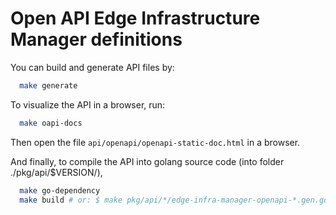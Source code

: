 <!---
  SPDX-FileCopyrightText: (C) 2025 Intel Corporation
  SPDX-License-Identifier: Apache-2.0
-->

# Open API Edge Infrastructure Manager definitions

You can build and generate API files by:

```bash
  make generate
```

To visualize the API in a browser, run:

```bash
  make oapi-docs
```

Then open the file `api/openapi/openapi-static-doc.html` in a browser.

And finally, to compile the API into golang source code
(into folder ./pkg/api/$VERSION/),

```bash
  make go-dependency
  make build # or: $ make pkg/api/*/edge-infra-manager-openapi-*.gen.go
```
